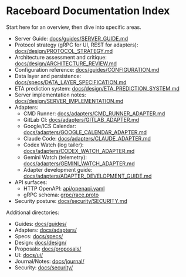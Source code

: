 # Raceboard Documentation Index

Start here for an overview, then dive into specific areas.

- Server Guide: [docs/guides/SERVER_GUIDE.md](guides/SERVER_GUIDE.md)
- Protocol strategy (gRPC for UI, REST for adapters): [docs/design/PROTOCOL_STRATEGY.md](design/PROTOCOL_STRATEGY.md)
- Architecture assessment and critique: [docs/design/ARCHITECTURE_REVIEW.md](design/ARCHITECTURE_REVIEW.md)
- Configuration reference: [docs/guides/CONFIGURATION.md](guides/CONFIGURATION.md)
- Data layer and persistence: [docs/specs/DATA_LAYER_SPECIFICATION.md](specs/DATA_LAYER_SPECIFICATION.md)
- ETA prediction system: [docs/design/ETA_PREDICTION_SYSTEM.md](design/ETA_PREDICTION_SYSTEM.md)
- Server implementation notes: [docs/design/SERVER_IMPLEMENTATION.md](design/SERVER_IMPLEMENTATION.md)
- Adapters:
  - CMD Runner: [docs/adapters/CMD_RUNNER_ADAPTER.md](adapters/CMD_RUNNER_ADAPTER.md)
  - GitLab CI: [docs/adapters/GITLAB_ADAPTER.md](adapters/GITLAB_ADAPTER.md)
  - Google/ICS Calendar: [docs/adapters/GOOGLE_CALENDAR_ADAPTER.md](adapters/GOOGLE_CALENDAR_ADAPTER.md)
  - Claude Code: [docs/adapters/CLAUDE_ADAPTER.md](adapters/CLAUDE_ADAPTER.md)
  - Codex Watch (log tailer): [docs/adapters/CODEX_WATCH_ADAPTER.md](adapters/CODEX_WATCH_ADAPTER.md)
  - Gemini Watch (telemetry): [docs/adapters/GEMINI_WATCH_ADAPTER.md](adapters/GEMINI_WATCH_ADAPTER.md)
  - Adapter development guide: [docs/adapters/ADAPTER_DEVELOPMENT_GUIDE.md](adapters/ADAPTER_DEVELOPMENT_GUIDE.md)
- API surfaces:
  - HTTP OpenAPI: [api/openapi.yaml](../api/openapi.yaml)
  - gRPC schema: [grpc/race.proto](../grpc/race.proto)
- Security posture: [docs/security/SECURITY.md](security/SECURITY.md)

Additional directories:

- Guides: [docs/guides/](guides/)
- Adapters: [docs/adapters/](adapters/)
- Specs: [docs/specs/](specs/)
- Design: [docs/design/](design/)
- Proposals: [docs/proposals/](proposals/)
- UI: [docs/ui/](ui/)
- Journal/Notes: [docs/journal/](journal/)
- Security: [docs/security/](security/)
